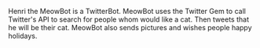 Henri the MeowBot is a TwitterBot. MeowBot uses the Twitter Gem to call Twitter's API to search for 
people whom would like a cat. Then tweets that he will be their cat. MeowBot also sends pictures and
wishes people happy holidays.
